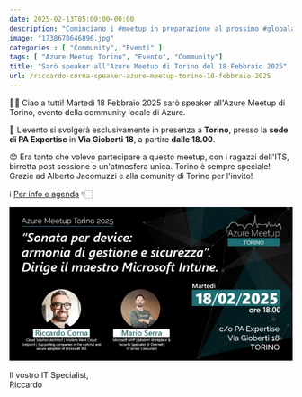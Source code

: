 ```yaml
---
date: 2025-02-13T05:00:00-00:00
description: "Cominciano i #meetup in preparazione al prossimo #globalazure Torino che si terrà il 10 maggio 2025. Appuntamento per scoprire tutte le nuove funzionalità di gestione e sicurezza offerte da Microsoft Intune."
image: "1738670646896.jpg"
categories : [ "Community", "Eventi" ]
tags: [ "Azure Meetup Torino", "Evento", "Community"]
title: "Sarò speaker all'Azure Meetup di Torino del 18 Febbraio 2025"
url: /riccardo-corna-speaker-azure-meetup-torino-18-febbraio-2025
---
```

👋🏻 Ciao a tutti! Martedì 18 Febbraio 2025 sarò speaker all'Azure Meetup di Torino, evento della community locale di Azure.

🎉 L’evento si svolgerà esclusivamente in presenza a **Torino**, presso la **sede di PA Expertise** in **Via Gioberti 18**, a partire **dalle 18.00**. 

😊 Era tanto che volevo partecipare a questo meetup, con i ragazzi dell'ITS, birretta post sessione e un'atmosfera unica. Torino è sempre speciale!  
Grazie ad Alberto Jacomuzzi e alla comunity di Torino per l'invito!

ℹ️ [Per info e agenda](https://www.meetup.com/meetup-microsoft-azure-torino/events/305493202/?utm_medium=referral&utm_campaign=share-btn_savedevents_share_modal&utm_source=linkedin) 👇🏻

[![Locandina Azure Meetup Torino 18 Febbraio 2025](1738670646896.jpg)](https://www.meetup.com/meetup-microsoft-azure-torino/events/305493202/?utm_medium=referral&utm_campaign=share-btn_savedevents_share_modal&utm_source=linkedin)


Il vostro IT Specialist,  
Riccardo
